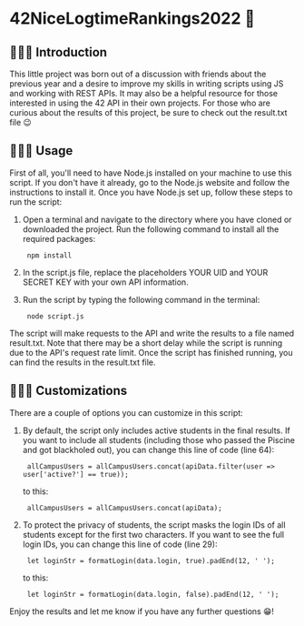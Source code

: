 # 42NiceLogtimeRankings2022 👾

## 💁🏻‍♂️ Introduction
This little project was born out of a discussion with friends about the previous year and a desire to improve my skills in writing scripts using JS and working with REST APIs. It may also be a helpful resource for those interested in using the 42 API in their own projects. For those who are curious about the results of this project, be sure to check out the result.txt file 😉

## 🧑🏻‍💻 Usage
First of all, you'll need to have Node.js installed on your machine to use this script. If you don't have it already, go to the Node.js website and follow the instructions to install it. Once you have Node.js set up, follow these steps to run the script:

1. Open a terminal and navigate to the directory where you have cloned or downloaded the project.
Run the following command to install all the required packages:

        npm install

2. In the script.js file, replace the placeholders YOUR UID and YOUR SECRET KEY with your own API information.

3. Run the script by typing the following command in the terminal:

        node script.js

The script will make requests to the API and write the results to a file named result.txt. Note that there may be a short delay while the script is running due to the API's request rate limit.
Once the script has finished running, you can find the results in the result.txt file.

## 🧙🏻‍♀️ Customizations

There are a couple of options you can customize in this script:

1. By default, the script only includes active students in the final results. If you want to include all students (including those who passed the Piscine and got blackholed out), you can change this line of code (line 64):

        allCampusUsers = allCampusUsers.concat(apiData.filter(user => user['active?'] == true));

    to this:

        allCampusUsers = allCampusUsers.concat(apiData);

2. To protect the privacy of students, the script masks the login IDs of all students except for the first two characters. If you want to see the full login IDs, you can change this line of code (line 29):

        let loginStr = formatLogin(data.login, true).padEnd(12, ' ');
        
    to this:

        let loginStr = formatLogin(data.login, false).padEnd(12, ' ');

Enjoy the results and let me know if you have any further questions 😁!

